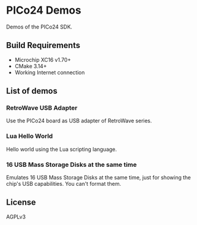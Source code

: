 # PICo24 Demos
Demos of the PICo24 SDK.

## Build Requirements
- Microchip XC16 v1.70+
- CMake 3.14+
- Working Internet connection

## List of demos

### RetroWave USB Adapter
Use the PICo24 board as USB adapter of RetroWave series.

### Lua Hello World
Hello world using the Lua scripting language.

### 16 USB Mass Storage Disks at the same time
Emulates 16 USB Mass Storage Disks at the same time, just for showing the chip's USB capabilities. You can't format them.

## License
AGPLv3